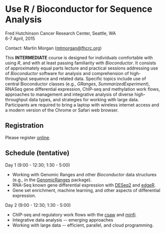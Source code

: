 Use R / Bioconductor for Sequence Analysis
==========================================

Fred Hutchinson Cancer Research Center, Seattle, WA<br />
6-7 April, 2015

Contact: Martin Morgan ([mtmorgan@fhcrc.org](mailto:mtmorgan@fhcrc.org))

This **INTERMEDIATE** course is designed for individuals comfortable
with using _R_, and with at least passing familiarity with
_Bioconductor_. It consists of approximately equal parts lecture and
practical sessions addressing use of _Bioconductor_ software for
analysis and comprehension of high-throughput sequence and related
data. Specific topics include use of central Bioconductor classes
(e.g., _GRanges_, _SummarizedExperiment_), RNASeq gene differential
expression, ChIP-seq and methylation work flows, approaches to
management and integrative analysis of diverse high-throughput data
types, and strategies for working with large data. Participants are
required to bring a laptop with wireless internet access and a modern
version of the Chrome or Safari web browser.

Registration
------------

Please register [online](https://register.bioconductor.org/Seattle-Apr-2015/).

Schedule (tentative)
--------------------

Day 1 (9:00 - 12:30; 1:30 - 5:00)

- Working with Genomic Ranges and other _Bioconductor_ data structures
  (e.g., in the
  [GenomicRanges](http://bioconductor.org/packages/devel/bioc/html/GenomicRanges.html)
  package).
- RNA-Seq known gene differential expression with
  [DESeq2](http://bioconductor.org/packages/devel/bioc/html/DESeq2.html) and
  [edgeR](http://bioconductor.org/packages/devel/bioc/html/edgeR.html).
- Gene set enrichment, machine learning, and other aspects of
  differential expression.

Day 2 (9:00 - 12:30; 1:30 - 5:00)

- ChIP-seq and regulatory work flows with the
  [csaw](http://bioconductor.org/packages/devel/bioc/html/csaw.html) and
  [minfi](http://bioconductor.org/packages/devel/bioc/html/minfi.html).
- Integrative data analysis -- emerging approaches
- Working with large data -- efficient, parallel, and cloud
  programming.

